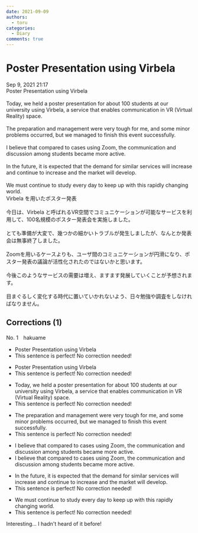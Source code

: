```yaml
---
date: 2021-09-09
authors:
  - toru
categories:
  - Diary
comments: true
---
```


# Poster Presentation using Virbela
<div class="date">Sep 9, 2021 21:17</div>
<div id="post"><div id="body_show_ori">
Poster Presentation using Virbela<br/><br/>Today, we held a poster presentation for about 100 students at our university using Virbela, a service that enables communication in VR (Virtual Reality) space.<br/> <br/>The preparation and management were very tough for me, and some minor problems occurred, but we managed to finish this event successfully.<br/><br/>I believe that compared to cases using Zoom, the communication and discussion among students became more active.<br/><br/>In the future, it is expected that the demand for similar services will increase and continue to increase and the market will develop.<br/><br/>We must continue to study every day to keep up with this rapidly changing world.
</div></div>

<!-- more -->

<div id="post_ja"><div id="body_show_mo">
Virbela を用いたポスター発表<br/><br/>今日は、Virbela と呼ばれるVR空間でコミュニケーションが可能なサービスを利用して、100名規模のポスター発表会を実施しました。<br/><br/>とても準備が大変で、幾つかの細かいトラブルが発生しましたが、なんとか発表会は無事終了しました。<br/><br/>Zoomを用いるケースよりも、ユーザ間のコミュニケーションが円滑になり、ポスター発表の議論が活性化されたのではないかと思います。<br/><br/>今後このようなサービスの需要は増え、ますます発展していくことが予想されます。<br/><br/>目まぐるしく変化する時代に置いていかれないよう、日々勉強や調査をしなければなりません。
</div></div>

## Corrections (1)
<div id="block"><div class="first_name"> No. 1　<span class="just_name">hakuame</span></div><div id="block2">
<ul class="correction_field">
<li class="incorrect">Poster Presentation using Virbela</li>
<li class="corrected perfect">This sentence is perfect! No correction needed!</li>
</ul>
<ul class="correction_field">
<li class="incorrect">Poster Presentation using Virbela</li>
<li class="corrected perfect">This sentence is perfect! No correction needed!</li>
</ul>
<ul class="correction_field">
<li class="incorrect">Today, we held a poster presentation for about 100 students at our university using Virbela, a service that enables communication in VR (Virtual Reality) space.</li>
<li class="corrected perfect">This sentence is perfect! No correction needed!</li>
</ul>
<ul class="correction_field">
<li class="incorrect">The preparation and management were very tough for me, and some minor problems occurred, but we managed to finish this event successfully.</li>
<li class="corrected perfect">This sentence is perfect! No correction needed!</li>
</ul>
<ul class="correction_field">
<li class="incorrect">I believe that compared to cases using Zoom, the communication and discussion among students became more active.</li>
<li class="corrected correct">
I believe that compared to <span class="sline">cases</span> using Zoom, the communication and discussion among students became more active.
</li>
</ul>
<ul class="correction_field">
<li class="incorrect">In the future, it is expected that the demand for similar services will increase and continue to increase and the market will develop.</li>
<li class="corrected perfect">This sentence is perfect! No correction needed!</li>
</ul>
<ul class="correction_field">
<li class="incorrect">We must continue to study every day to keep up with this rapidly changing world.</li>
<li class="corrected perfect">This sentence is perfect! No correction needed!</li>
</ul>
<p class="comment_small">
 Interesting... I hadn't heard of it before!
</p>

</div></div>
